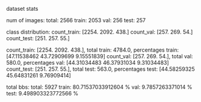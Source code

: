 dataset stats

num of images: 
	total: 2566
	train: 2053
	val: 256 
	test: 257


class distribution:
count_train: [2254. 2092.  438.]
count_val: [257. 269.  54.]
count_test: [251. 257.  55.]


count_train: [2254. 2092.  438.], total train: 4784.0, percentages train: [47.11538462 43.72909699  9.15551839]
count_val: [257. 269.  54.], total val: 580.0, percentages val: [44.31034483 46.37931034  9.31034483]
count_test: [251. 257.  55.], total test: 563.0, percentages test: [44.58259325 45.64831261  9.76909414]

total bbs: 
  total: 5927
  train: 80.71537033912604 %
  val: 9.7857263371014 %
  test: 9.498903323772566 %
